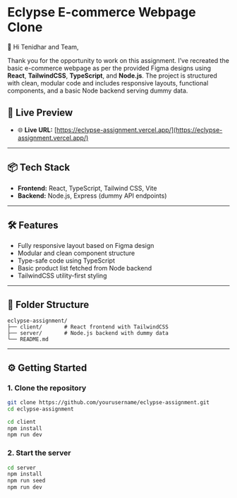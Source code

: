 # Eclypse E-commerce Webpage Clone

👋 Hi Tenidhar and Team,

Thank you for the opportunity to work on this assignment. I’ve recreated the basic e-commerce webpage as per the provided Figma designs using **React**, **TailwindCSS**, **TypeScript**, and **Node.js**. The project is structured with clean, modular code and includes responsive layouts, functional components, and a basic Node backend serving dummy data.

## 🔗 Live Preview  

- 🌐 **Live URL:** [https://eclypse-assignment.vercel.app/](https://eclypse-assignment.vercel.app/)
 
---

## 📦 Tech Stack

- **Frontend:** React, TypeScript, Tailwind CSS, Vite
- **Backend:** Node.js, Express (dummy API endpoints)

---

## 🛠 Features

- Fully responsive layout based on Figma design
- Modular and clean component structure
- Type-safe code using TypeScript
- Basic product list fetched from Node backend
- TailwindCSS utility-first styling

---

## 📁 Folder Structure


```text
eclypse-assignment/
├── client/       # React frontend with TailwindCSS
├── server/       # Node.js backend with dummy data
└── README.md
```

---

## ⚙️ Getting Started

### 1. Clone the repository

```bash
git clone https://github.com/yourusername/eclypse-assignment.git
cd eclypse-assignment

cd client
npm install 
npm run dev
```

### 2. Start the server
```bash 
cd server
npm install 
npm run seed
npm run dev
```